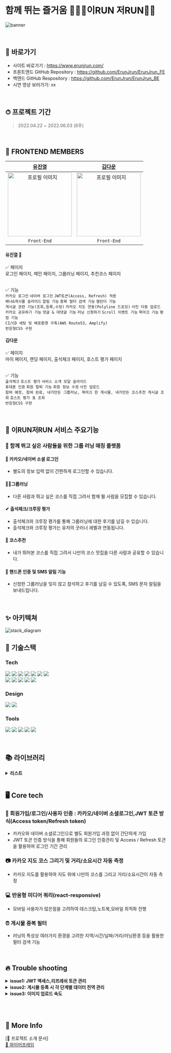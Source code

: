 # 함께 뛰는 즐거움 🏃‍♀️🏃이RUN 저RUN💨💨

![banner](https://user-images.githubusercontent.com/100745412/170878912-8c879a79-a77b-49db-8ba5-72882d56bdea.png)

<br>

## 📌 바로가기

- 사이트 바로가기 : https://www.erunjrun.com/
- 프론트엔드 GitHub Repository : https://github.com/ErunJrun/ErunJrun_FE
- 백엔드 GitHub Respository : https://github.com/ErunJrun/ErunJrun_BE
- 시연 영상 보러가기: xx
<!-- - Team Notion : https://www.notion.so/RUN-RUN-ea797e61794b442fadf987d40b0fad5e -->

<br>

## ⏱ 프로젝트 기간

> 2022.04.22 ~ 2022.06.03 (6주)

<br>

## 👾 FRONTEND MEMBERS

|                    [유진열](https://github.com/jsw4215)                    |                  [김다운](https://github.com/jeongmisnu)                   |
| :------------------------------------------------------------------------: | :------------------------------------------------------------------------: |
| <img src="https://ifh.cc/g/2gnzss.png" alt="프로필 이미지" width="200px"/> | <img src="https://ifh.cc/g/SjQlsn.png" alt="프로필 이미지" width="200px"/> |
|                                `Front-End`                                 |                                `Front-End`                                 |

#### 유진열 🔰

✅ 페이지
<br>
로그인 페이지, 메인 페이지, 그룹러닝 페이지, 추천코스 페이지
<br></br>

✅ 기능
<br>
`카카오 로그인` `네이버 로그인` `JWT토큰(Access, Refresh) 적용`
<br>
`배너&게시물 슬라이드` `알림 기능` `중복 필터 검색 기능` `캘린더 기능`
<br>
`게시글 관련 기능(조회,등록,수정)` `카카오 지도 연동(Polyline 드로잉)` `사진 다중 업로드`
<br>
`카카오 공유하기 기능` `댓글 & 대댓글 기능` `러닝 신청하기` `Scroll 이벤트 기능` `북마크 기능` `평점 기능`
<br>
`CI/CD 세팅 및 배포환경 구축(AWS Route53, Amplify)`
<br>
`반응형CSS 구현`
<br>

#### 김다운

✅ 페이지
<br>
마이 페이지, 랜딩 페이지, 출석체크 페이지, 호스트 평가 페이지
<br></br>

✅ 기능
<br>
`출석체크` `호스트 평가` `서비스 소개 모달 슬라이드`
<br>
`휴대폰 인증` `회원 탈퇴 기능` `회원 정보 수정` `사진 업로드`
<br>
`참여 예정, 참여 완료, 내가만든 그룹러닝, 북마크 한 게시물, 내가만든 코스추천 게시글 조회` `호스트 평가 표 조회`
<br>
`반응형CSS 구현`

<br>

## 📢 이RUN저RUN 서비스 주요기능

### 🎵 함께 뛰고 싶은 사람들을 위한 그룹 러닝 매칭 플랫폼

#### 🔐 카카오/네이버 소셜 로그인

- 별도의 정보 입력 없이 간편하게 로그인할 수 있습니다.

#### 🏃‍♀그룹러닝

- 다른 사람과 뛰고 싶은 코스를 직접 그려서 함께 뛸 사람을 모집할 수 있습니다.

#### ✔ 출석체크/크루장 평가

- 출석체크와 크루장 평가를 통해 그룹러닝에 대한 후기를 남길 수 있습니다.
- 출석체크와 크루장 평가는 유저의 굿러너 레벨과 연동됩니다.

#### 🗾 코스추천

- 내가 뛰어본 코스를 직접 그려서 나만의 코스 맛집을 다른 사람과 공유할 수 있습니다.

#### 📱 핸드폰 인증 및 SMS 알림 기능

- 신청한 그룹러닝을 잊지 않고 참석하고 후기를 남길 수 있도록, SMS 문자 알림을 보내드립니다.

<br>

## ✨ 아키텍쳐

![stack_diagram](https://ifh.cc/g/7RDWVT.png)

## 🔨 기술스택

### **Tech**

<p>
<img src="https://img.shields.io/badge/javascript-F7DF1E?style=for-the-badge&logo=javascript&logoColor=black">
<img src="https://img.shields.io/badge/html5-E34F26?style=for-the-badge&logo=html5&logoColor=white">
<img src="https://img.shields.io/badge/css-1572B6?style=for-the-badge&logo=css3&logoColor=white">
<img src="https://img.shields.io/badge/react-61DAFB?style=for-the-badge&logo=react&logoColor=black">
<img src="https://img.shields.io/badge/redux-764ABC?style=for-the-badge&logo=react&logoColor=black">
<img src="https://img.shields.io/badge/axios-007CE2?style=for-the-badge&logo=axios&logoColor=white">
<img src="https://img.shields.io/badge/reactrouterdom-CA4245?style=for-the-badge&logo=reactrouterdom&logoColor=white">
</br>
<img src="https://img.shields.io/badge/styledcomponents-DB7093?style=for-the-badge&logo=styledcomponents&logoColor=white">
<img src="https://img.shields.io/badge/amazonaws-232F3E?style=for-the-badge&logo=amazonaws&logoColor=white">
<img src="https://img.shields.io/badge/amazonamplify-orange?style=for-the-badge&logo=amazonsamplify&logoColor=white"> 
<img src="https://img.shields.io/badge/route53-F7A81B?style=for-the-badge&logo=route53&logoColor=white">
<img src="https://img.shields.io/badge/SweetAlert2-362D59?style=for-the-badge&logo=SweetAlert2&logoColor=black">
<br>
</p>

### **Design**

<p>
<img src="https://img.shields.io/badge/Figma-F24E1E?style=for-the-badge&logo=Figma&logoColor=white"/>
  <img src="https://img.shields.io/badge/zeplin-FDBD39?style=for-the-badge&logo=zeplin&logoColor=FDBD39"/>
</p>

### **Tools**

<p>
<img src="https://img.shields.io/badge/VSCode-007ACC?style=for-the-badge&logo=Visual Studio Code&logoColor=white"/>
<img src="https://img.shields.io/badge/Git-F05032?style=for-the-badge&logo=Git&logoColor=white"/>
<img src="https://img.shields.io/badge/Github-181717?style=for-the-badge&logo=github&logoColor=white">
<img src="https://img.shields.io/badge/Notion-000000?style=for-the-badge&logo=Notion&logoColor=white">
<img src="https://img.shields.io/badge/Slack-4A154B?style=for-the-badge&logo=Slack&logoColor=white"/>
<br>
</p>

<br>

## 📚 라이브러리
<details>
<summary><strong> 리스트 </strong></summary>

|            Name             |       Appliance       |   Version    |
| :-------------------------: | :-------------------: | :----------: |
|           swiper            |       슬라이드        |    2.1.2     |
|         sweetalert          |  에러 메세지 핸들링   |    2.1.2     |
|      styled-components      |   컴포넌트 스타일링   |    5.3.5     |
|            Redux            |       상태 관리       |    4.2.0     |
|            axios            |       서버통신        |    0.26.1    |
|         React-redux         |       상태관리        |    8.0.1     |
|      React-router-dom       |        라우터         |    5.3.0     |
|         Redux-thunk         |    리덕스 미들웨어    |    2.4.1     |
|        Redux-actions        |       액션 관리       |    2.6.5     |
|   Connected-react-router    |  히스토리 객체 관리   |    6.9.2     |
|            Immer            |      불변성 유지      |    9.0.12    |
|           History           |      페이지 이동      |    4.10.1    |
|     express-rate-limit      | API 사용량 제한(보안) |    6.4.0     |
|        react-geocode        | 위도,경도로 주소 얻기 |    0.2.3     |
|       react-calendar        |         달력          |    3.7.0     |
|         react-icons         |        아이콘         |    4.3.1     |
|      react-responsive       |       반응형 웹       | 9.0.0-beta.6 |
|         React-share         |     SNS 공유하기      |    4.4.0     |
|            Dayjs            | 날짜, 시간 라이브러리 |    1.11.0    |
|        react-scroll         |        스크롤         |    1.8.7     |
|      react-date-range       |    달력 날짜 범위     |    1.4.0     |
|      react-datepicker       |        캘린더         |    4.7.0     |
| react-intersection-observer |      무한 스크롤      |    9.1.0     |
|    react-kakao-maps-sdk     |      카카오 지도      |    1.0.6     |
|     react-photo-collage     | 이미지 레이아웃 편집  |    1.0.9     |
|           lodash            |      데이터 구조      |   4.17.21    |
</details>
 <br>
 
 ## 🖥 Core tech
### 🔐 회원가입/로그인/사용자 인증 : 카카오/네이버 소셜로그인,JWT 토큰 방식(Access token/Refresh token)
- 카카오와 네이버 소셜로그인으로 별도 회원가입 과정 없이 간단하게 가입  
- JWT 토큰 인증 방식을 통해 회원들의 로그인 인증관리 및 Access / Refresh 토큰을 활용하여 로그인 기간 관리

### 📷 카카오 지도 코스 그리기 및 거리/소요시간 자동 측정

- 카카오 지도를 활용하여 지도 위에 나만의 코스를 그리고 거리/소요시간이 자동 측정

### 💻 반응형 미디어 쿼리(react-responsive)

- 모바일 사용자가 많은점을 고려하여 데스크탑,노트북,모바일 최적화 진행

### ⏰ 게시물 중복 필터

- 러닝의 특성상 여러가지 환경을 고려한 지역/시간/날짜/거리/러닝환경 등을 활용한 필터 검색 기능

<br/>

## 🔥 Trouble shooting
<details>
<summary><strong> issue1: JWT 액세스,리프레쉬 토큰 관리 </strong></summary>

#### 🙁 situation

- 토큰 탈취에 대한 보안을 강화하기 위해 액세스 토큰의 시간을 짧게 하고 액세스토큰의 재발급이 가능한 리프레쉬 토큰 도입

#### 🛑 cause

- 두 가지의 토큰을 로그인이 필요한 모든 통신에 담아주다보니 불필요한 코드가 길어지고 토큰을 빠트리게 되는 문제 발생
- 액세스 토큰이 만료될 시 리프레쉬 토큰을 통해 재발급을 해주지만 실패한 요청을 재요청하지 않음

#### 🚥 solution

- request 요청에 대한 인터셉터를 만들어 자동으로 모든 요청에 두가지의 토큰을 전달
- response가 실패 시 액세스토큰이 만료되어 재발급 되는 경우면 새토큰을 쿠키에 저장하고 본래의 요청을 다시 요청하는 인터셉터 구성
</details>

<details>
<summary><strong> issue2: 게시물 등록 시 각 단계별 데이터 전역 관리 </strong></summary>

#### 🙁 situation

- 게시물 등록 시 입력 정보량(지도마킹, 10여개의 입력값, 다중 이미지)이 많아 3단계로 나누어진 등록 프로세스 진행

#### 🛑 cause

- 각 단계를 넘나들 때 컴포넌트가 많아 useState의 데이터를 props로 주고받는 과정에서 데이터가 초기화 되고 자식컴포는트에서 부모컴포넌트의 데이터를 바꿔야 하는 경우가 발생

#### 🚥 solution

- 상속된 컴포넌트가 많고 부모,자식 컴포넌트의 원활한 데이터 전역 관리를 위한 리덕스 활용
</details>

<details>
<summary><strong> issue3: 이미지 업로드 속도 </strong></summary>

#### 🙁 situation

- 서비스 특성상 게시물(그룹러닝/코스추천) 등록 시 다중 사진 업로드로 고화질 이미지 업로드의 가능성이 있음

#### 🛑 cause

- 유저 테스트 결과 2mb가 넘거나 스마트폰 후면카메라로 찍을 시 5mb가 넘는 사진들이 업로드 될 시 업로드가 오래 걸려 유저가 등록 후 오류로 인식하는 상황 발생

#### 🚥 solution

-  browser-image-compression 라이브러리로 1장,2장,3장 업로드 되는 각각의 상황을 고려하여 이미지를 압축한 후 서버로 전달
  -> 데스크탑 테스트 결과 5Mb가 넘는 사진은 1Mb 이내로 용량을 압축하였고 업로드 속도를 50% 이상 줄여 업로드 속도 개선
</details>

<br></br>
## 🌸 More Info

[🌿 프로젝트 소개 문서]  
[💾 와이어프레임](https://www.figma.com/file/KHfXRCNHENbZ7PBS1DYT7O/%EC%9D%B4RUN%EC%A0%80RUN?node-id=0%3A1)

